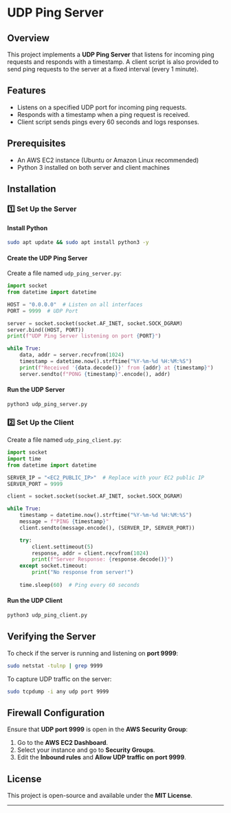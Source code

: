 # UDP Ping Server

## Overview
This project implements a **UDP Ping Server** that listens for incoming ping requests and responds with a timestamp. A client script is also provided to send ping requests to the server at a fixed interval (every 1 minute).

## Features
- Listens on a specified UDP port for incoming ping requests.
- Responds with a timestamp when a ping request is received.
- Client script sends pings every 60 seconds and logs responses.

## Prerequisites
- An AWS EC2 instance (Ubuntu or Amazon Linux recommended)
- Python 3 installed on both server and client machines

## Installation
### 1️⃣ Set Up the Server
#### **Install Python**
```sh
sudo apt update && sudo apt install python3 -y
```

#### **Create the UDP Ping Server**
Create a file named `udp_ping_server.py`:
```python
import socket
from datetime import datetime

HOST = "0.0.0.0"  # Listen on all interfaces
PORT = 9999  # UDP Port

server = socket.socket(socket.AF_INET, socket.SOCK_DGRAM)
server.bind((HOST, PORT))
print(f"UDP Ping Server listening on port {PORT}")

while True:
    data, addr = server.recvfrom(1024)
    timestamp = datetime.now().strftime("%Y-%m-%d %H:%M:%S")
    print(f"Received '{data.decode()}' from {addr} at {timestamp}")
    server.sendto(f"PONG {timestamp}".encode(), addr)
```

#### **Run the UDP Server**
```sh
python3 udp_ping_server.py
```

### 2️⃣ Set Up the Client
Create a file named `udp_ping_client.py`:
```python
import socket
import time
from datetime import datetime

SERVER_IP = "<EC2_PUBLIC_IP>"  # Replace with your EC2 public IP
SERVER_PORT = 9999

client = socket.socket(socket.AF_INET, socket.SOCK_DGRAM)

while True:
    timestamp = datetime.now().strftime("%Y-%m-%d %H:%M:%S")
    message = f"PING {timestamp}"
    client.sendto(message.encode(), (SERVER_IP, SERVER_PORT))

    try:
        client.settimeout(5)
        response, addr = client.recvfrom(1024)
        print(f"Server Response: {response.decode()}")
    except socket.timeout:
        print("No response from server!")
    
    time.sleep(60)  # Ping every 60 seconds
```

#### **Run the UDP Client**
```sh
python3 udp_ping_client.py
```

## Verifying the Server
To check if the server is running and listening on **port 9999**:
```sh
sudo netstat -tulnp | grep 9999
```

To capture UDP traffic on the server:
```sh
sudo tcpdump -i any udp port 9999
```

## Firewall Configuration
Ensure that **UDP port 9999** is open in the **AWS Security Group**:
1. Go to the **AWS EC2 Dashboard**.
2. Select your instance and go to **Security Groups**.
3. Edit the **Inbound rules** and **Allow UDP traffic on port 9999**.

## License
This project is open-source and available under the **MIT License**.

---


